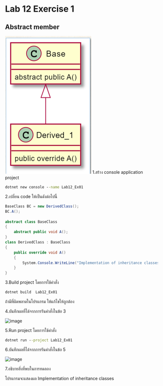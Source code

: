 # Lab 12 Exercise 1

## Abstract member
![alt text](./Pictures/image01.png)
1.สร้าง console application project

```cmd
dotnet new console --name Lab12_Ex01
```

2.เปลี่ยน code ให้เป็นดังต่อไปนี้

```cs
BaseClass BC = new DerivedClass();
BC.A(); 

abstract class BaseClass
{
    abstract public void A();
}
class DerivedClass : BaseClass
{
    public override void A()
    {
        System.Console.WriteLine("Implementation of inheritance classes");
    }
}
```

3.Build project โดยการใช้คำสั่ง

```cmd
dotnet build  Lab12_Ex01
```

ถ้ามีที่ผิดพลาดในโปรแกรม ให้แก้ไขให้ถูกต้อง

4.บันทึกผลที่ได้จากการรันคำสั่งในข้อ 3

<img width="528" alt="image" src="https://github.com/chatladawongkanyon/03376836-OOP-2566-Lab-12/assets/144195963/70a399b4-0c20-403d-bab9-cdddcf190f1c">

5.Run project โดยการใช้คำสั่ง

```cmd
dotnet run --project Lab12_Ex01
```

6.บันทึกผลที่ได้จากการรันคำสั่งในข้อ 5

<img width="465" alt="image" src="https://github.com/chatladawongkanyon/03376836-OOP-2566-Lab-12/assets/144195963/44179a26-a9da-44e9-9d7c-f69db689fc8e">

7.อธิบายสิ่งที่พบในการทดลอง

โปรแกรมจะแสดงผล Implementation of inheritance classes
